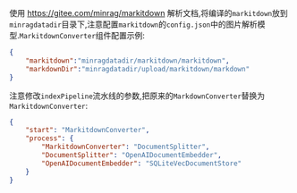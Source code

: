 使用 https://gitee.com/minrag/markitdown 解析文档,将编译的```markitdown```放到 ```minragdatadir```目录下,注意配置```markitdown```的```config.json```中的图片解析模型.```MarkitdownConverter```组件配置示例:
```json
{
	"markitdown":"minragdatadir/markitdown/markitdown",
	"markdownDir":"minragdatadir/upload/markitdown/markdown"
}
```
注意修改```indexPipeline```流水线的参数,把原来的```MarkdownConverter```替换为```MarkitdownConverter```:
```json
{
	"start": "MarkitdownConverter",
	"process": {
		"MarkitdownConverter": "DocumentSplitter",
		"DocumentSplitter": "OpenAIDocumentEmbedder",
		"OpenAIDocumentEmbedder": "SQLiteVecDocumentStore"
	}
}
```